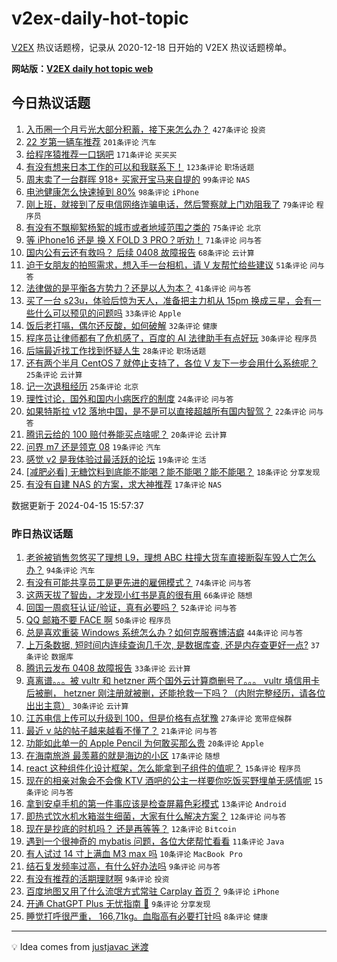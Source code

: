# v2ex-daily-hot-topic

[V2EX](https://www.v2ex.com/) 热议话题榜，记录从 2020-12-18 日开始的 V2EX 热议话题榜单。

**网站版：[V2EX daily hot topic web](https://boojack.github.io/v2ex-daily-hot-topic-web/)**

## 今日热议话题

<!-- TODAY BEGIN -->

1. [入币圈一个月亏光大部分积蓄，接下来怎么办？](https://www.v2ex.com/t/1032468) `427条评论` `投资`
1. [22 岁第一辆车推荐](https://www.v2ex.com/t/1032483) `201条评论` `汽车`
1. [给程序猿推荐一口锅吧](https://www.v2ex.com/t/1032482) `171条评论` `买买买`
1. [有没有想来日本工作的可以和我联系下！](https://www.v2ex.com/t/1032495) `123条评论` `职场话题`
1. [周末卖了一台群晖 918+ 买家开宝马来自提的](https://www.v2ex.com/t/1032558) `99条评论` `NAS`
1. [电池健康怎么快速掉到 80%](https://www.v2ex.com/t/1032508) `98条评论` `iPhone`
1. [刚上班，就接到了反电信网络诈骗电话，然后警察就上门劝阻我了](https://www.v2ex.com/t/1032543) `79条评论` `程序员`
1. [有没有不飘柳絮杨絮的城市或者地域范围之类的](https://www.v2ex.com/t/1032526) `75条评论` `北京`
1. [等 iPhone16 还是 换 X FOLD 3 PRO？听劝！](https://www.v2ex.com/t/1032481) `71条评论` `问与答`
1. [国内公有云还有救吗？ 后续 0408 故障报告](https://www.v2ex.com/t/1032501) `68条评论` `云计算`
1. [迫于女朋友的拍照需求，想入手一台相机，请 V 友帮忙给些建议](https://www.v2ex.com/t/1032674) `51条评论` `问与答`
1. [法律做的是平衡各方势力？还是以人为本？](https://www.v2ex.com/t/1032632) `41条评论` `问与答`
1. [买了一台 s23u，体验后惊为天人，准备把主力机从 15pm 换成三星，会有一些什么可以预见的问题吗](https://www.v2ex.com/t/1032696) `33条评论` `Apple`
1. [饭后老打嗝，偶尔还反酸，如何破解](https://www.v2ex.com/t/1032614) `32条评论` `健康`
1. [程序员让律师都有了危机感了，百度的 AI 法律助手有点好玩](https://www.v2ex.com/t/1032554) `30条评论` `程序员`
1. [后端最近找工作找到怀疑人生](https://www.v2ex.com/t/1032626) `28条评论` `职场话题`
1. [还有两个半月 CentOS 7 就停止支持了，各位 V 友下一步会用什么系统呢？](https://www.v2ex.com/t/1032729) `25条评论` `云计算`
1. [记一次退租经历](https://www.v2ex.com/t/1032620) `25条评论` `北京`
1. [理性讨论，国外和国内小病医疗的制度](https://www.v2ex.com/t/1032548) `24条评论` `问与答`
1. [如果特斯拉 v12 落地中国，是不是可以直接超越所有国内智驾？](https://www.v2ex.com/t/1032683) `22条评论` `问与答`
1. [腾讯云给的 100 赔付券能买点啥呢？](https://www.v2ex.com/t/1032596) `20条评论` `云计算`
1. [问界 m7 还是领克 08](https://www.v2ex.com/t/1032601) `19条评论` `汽车`
1. [感觉 v2 是我体验过最活跃的论坛](https://www.v2ex.com/t/1032574) `19条评论` `生活`
1. [[减肥必看] 无糖饮料到底能不能喝？能不能喝？能不能喝？](https://www.v2ex.com/t/1032713) `18条评论` `分享发现`
1. [有没有自建 NAS 的方案，求大神推荐](https://www.v2ex.com/t/1032618) `17条评论` `NAS`

数据更新于 2024-04-15 15:57:37

<!-- TODAY END -->

### 昨日热议话题

<!-- YESTERDAY BEGIN -->

1. [老爸被销售忽悠买了理想 L9，理想 ABC 柱撞大货车直接断裂车毁人亡怎么办？](https://www.v2ex.com/t/1032288) `94条评论` `汽车`
1. [有没有可能共享员工是更先进的雇佣模式？](https://www.v2ex.com/t/1032289) `74条评论` `问与答`
1. [这两天拔了智齿，才发现小红书是真的很有用](https://www.v2ex.com/t/1032294) `66条评论` `随想`
1. [回国一周疯狂认证/验证，真有必要吗？](https://www.v2ex.com/t/1032337) `52条评论` `问与答`
1. [QQ 邮箱不要 FACE 啊](https://www.v2ex.com/t/1032338) `50条评论` `程序员`
1. [总是喜欢重装 Windows 系统怎么办？如何克服赛博洁癖](https://www.v2ex.com/t/1032425) `44条评论` `问与答`
1. [上万条数据, 短时间内连续查询几千次, 是数据库查, 还是内存查更好一点?](https://www.v2ex.com/t/1032362) `37条评论` `数据库`
1. [腾讯云发布 0408 故障报告](https://www.v2ex.com/t/1032290) `33条评论` `云计算`
1. [真离谱。。。被 vultr 和 hetzner 两个国外云计算商删号了。。。 vultr 填信用卡后被删， hetzner 刚注册就被删，还能抢救一下吗？（内附完整经历，请各位出出主意）](https://www.v2ex.com/t/1032317) `30条评论` `云计算`
1. [江苏电信上传可以升级到 100，但是价格有点犹豫](https://www.v2ex.com/t/1032296) `27条评论` `宽带症候群`
1. [最近 v 站的帖子越来越看不懂了？](https://www.v2ex.com/t/1032330) `21条评论` `问与答`
1. [功能如此单一的 Apple Pencil 为何敢买那么贵](https://www.v2ex.com/t/1032401) `20条评论` `Apple`
1. [在海南旅游 最羡慕的就是海边的小区](https://www.v2ex.com/t/1032421) `17条评论` `随想`
1. [react 这种组件化设计框架，怎么能拿到子组件的值呢？](https://www.v2ex.com/t/1032409) `15条评论` `程序员`
1. [现在的相亲对象会不会像 KTV 酒吧的公主一样要你吃饭买野埋单无感情呢](https://www.v2ex.com/t/1032297) `15条评论` `问与答`
1. [拿到安卓手机的第一件事应该是检查屏幕色彩模式](https://www.v2ex.com/t/1032431) `13条评论` `Android`
1. [即热式饮水机水箱滋生细菌，大家有什么解决方案？](https://www.v2ex.com/t/1032379) `12条评论` `问与答`
1. [现在是抄底的时机吗？ 还是再等等？](https://www.v2ex.com/t/1032291) `12条评论` `Bitcoin`
1. [遇到一个很神奇的 mybatis 问题，各位大佬帮忙看看](https://www.v2ex.com/t/1032454) `11条评论` `Java`
1. [有人试过 14 寸上满血 M3 max 吗](https://www.v2ex.com/t/1032309) `10条评论` `MacBook Pro`
1. [结石复发频率过高，有什么好办法吗](https://www.v2ex.com/t/1032450) `9条评论` `问与答`
1. [有没有推荐的活期理财啊](https://www.v2ex.com/t/1032361) `9条评论` `投资`
1. [百度地图又用了什么流氓方式常驻 Carplay 首页？](https://www.v2ex.com/t/1032307) `9条评论` `iPhone`
1. [开通 ChatGPT Plus 无忧指南 🌟](https://www.v2ex.com/t/1032304) `9条评论` `分享发现`
1. [睡觉打呼很严重， 166,71kg。血脂高有必要打针吗](https://www.v2ex.com/t/1032328) `8条评论` `健康`

<!-- YESTERDAY END -->

---

💡 Idea comes from [justjavac 迷渡](https://github.com/justjavac/)
